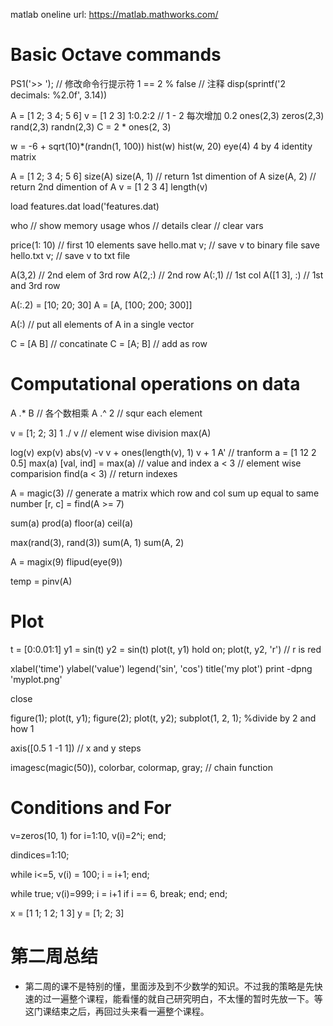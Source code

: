 matlab oneline url: https://matlab.mathworks.com/

# Basic Octave commands

PS1('>> ');         // 修改命令行提示符
1 == 2   % false    // 注释
disp(sprintf('2 decimals: %2.0f', 3.14))

A = [1 2; 3 4; 5 6]
v = [1 2 3]
1:0.2:2             // 1 - 2 每次增加 0.2
ones(2,3)
zeros(2,3)
rand(2,3)
randn(2,3)
C = 2 * ones(2, 3)

w = -6 + sqrt(10)*(randn(1, 100))
hist(w)
hist(w, 20)
eye(4)   4 by 4 identity matrix

A = [1 2; 3 4; 5 6]
size(A)
size(A, 1)  // return 1st dimention of A
size(A, 2)  // return 2nd dimention of A
v = [1 2 3 4]
length(v)


load features.dat
load('features.dat)

who        // show memory usage
whos       // details
clear      // clear vars

price(1: 10)    // first 10 elements
save hello.mat v;   // save v to binary file
save hello.txt v;   // save v to txt file

A(3,2)        // 2nd elem of 3rd row
A(2,:)        // 2nd row
A(:,1)        // 1st col
A([1 3], :)   // 1st and 3rd row

A(:.2) = [10; 20; 30]
A = [A, [100; 200; 300]]

A(:)       // put all elements of A in a single vector

C = [A B]      // concatinate
C = [A; B]     // add as row


# Computational operations on data
A .* B         // 各个数相乘
A .^ 2         // squr each element

v = [1; 2; 3]
1 ./ v         // element wise division
max(A)

log(v)
exp(v)
abs(v)
-v
v + ones(length(v), 1)
v + 1
A'            // tranform
a = [1 12 2 0.5]
max(a)
[val, ind] = max(a)   // value and index
a < 3         // element wise comparision
find(a < 3)   // return indexes

A = magic(3)  // generate a matrix which row and col sum up equal to same number
[r, c] = find(A >= 7)

sum(a)
prod(a)
floor(a)
ceil(a)

max(rand(3), rand(3))
sum(A, 1)
sum(A, 2)

A = magix(9)
flipud(eye(9))

temp = pinv(A)


# Plot

t = [0:0.01:1]
y1 = sin(t)
y2 = sin(t)
plot(t, y1)
hold on;
plot(t, y2, 'r')  // r is red

xlabel('time')
ylabel('value')
legend('sin', 'cos')
title('my plot')
print -dpng 'myplot.png'

close

figure(1); plot(t, y1);
figure(2); plot(t, y2);
subplot(1, 2, 1); %divide by 2 and how 1

axis([0.5 1 -1 1])  // x and y steps

imagesc(magic(50)), colorbar, colormap, gray;  // chain function

# Conditions and For

v=zeros(10, 1)
for i=1:10,
  v(i)=2^i;
end;

dindices=1:10;

while i<=5,
  v(i) = 100;
  i = i+1;
end;

while true;
  v(i)=999;
  i = i+1
  if i == 6,
    break;
  end;
end;

<!-- self defined functions, refer to this folder -->


<!-- 假设一个学习数据 -->
x = [1 1; 1 2; 1 3]
y = [1; 2; 3]





# 第二周总结
- 第二周的课不是特别的懂，里面涉及到不少数学的知识。不过我的策略是先快速的过一遍整个课程，能看懂的就自己研究明白，不太懂的暂时先放一下。等这门课结束之后，再回过头来看一遍整个课程。